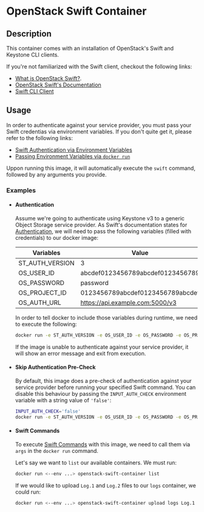 # OpenStack Swift Container

## Description
This container comes with an installation of OpenStack's Swift and Keystone CLI clients.

If you're not familiarized with the Swift client, checkout the following links:
  - [What is OpenStack Swift?](https://wiki.openstack.org/wiki/Swift).
  - [OpenStack Swift's Documentation](https://docs.openstack.org/swift/stein/)
  - [Swift CLI Client](https://docs.openstack.org/python-swiftclient/stein/)

## Usage
In order to authenticate against your service provider, you must pass your Swift credentias via environment variables. If you don't quite get it, please refer to the following links:
  - [Swift Authentication via Environment Variables](https://docs.openstack.org/python-swiftclient/stein/cli/index.html#authentication)
  - [Passing Environment Variables via `docker run`](https://docs.docker.com/v17.12/edge/engine/reference/commandline/run/#set-environment-variables--e-env-env-file)

Uppon running this image, it will automatically execute the `swift` command, followed by any arguments you provide.

### Examples
  - #### Authentication
    Assume we're going to authenticate using Keystone v3 to a generic Object Storage service provider. As Swift's documentation states for [Authentication](https://docs.openstack.org/python-swiftclient/stein/cli/index.html#authentication), we will need to pass the following variables (filled with credentials) to our docker image:

    | Variables       | Value                             |
    | --------------- | --------------------------------- |
    | ST_AUTH_VERSION | 3                                 |
    | OS_USER_ID      | abcdef0123456789abcdef0123456789  |
    | OS_PASSWORD     | password                          |
    | OS_PROJECT_ID   | 0123456789abcdef0123456789abcdef  |
    | OS_AUTH_URL     | https://api.example.com:5000/v3   |

    In order to tell docker to include those variables during runtime, we need to execute the following:

    ```sh
    docker run -e ST_AUTH_VERSION -e OS_USER_ID -e OS_PASSWORD -e OS_PROJECT_ID -e OS_AUTH_URL openstack-swift-container --version
    ```

    If the image is unable to authenticate against your service provider, it will show an error message and exit from execution.

  - #### Skip Authentication Pre-Check
    By default, this image does a pre-check of authentication against your service provider before running your specified Swift command.
    You can disable this behaviour by passing the `INPUT_AUTH_CHECK` environment variable with a string value of `'false'`:

    ```sh
    INPUT_AUTH_CHECK='false'
    docker run -e ST_AUTH_VERSION -e OS_USER_ID -e OS_PASSWORD -e OS_PROJECT_ID -e OS_AUTH_URL -e INPUT_AUTH_CHECK openstack-swift-container --version
    ```

  - #### Swift Commands
    To execute [Swift Commands](https://docs.openstack.org/python-swiftclient/stein/cli/index.html#cli-commands) with this image, we need to call them via `args` in the `docker run` command.

    Let's say we want to `list` our available containers. We must run:
    ```sh
    docker run <--env ...> openstack-swift-container list
    ```

    If we would like to upload `Log.1` and `Log.2` files to our `logs` container, we could run:
    ```sh
    docker run <--env ...> openstack-swift-container upload logs Log.1 Log.2
    ```